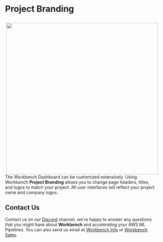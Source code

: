 # Project Branding


<img src="https://github.com/SuperCowPowers/workbench/assets/4806709/4cdd3700-a9d8-441f-a27d-3da1038c7c4d" style="float: right; width: 500px; height: auto; padding: 10px 0px 0px 20px">

The Workbench Dashboard can be customized extensively. Using Workbench **Project Branding** allows you to change page headers, titles, and logos to match your project. All user interfaces will reflect your project name and company logos. 


## Contact Us
Contact us on our [Discord](https://discord.gg/WHAJuz8sw8) channel, we're happy to answer any questions that you might have about **Workbench** and accelerating your AWS ML Pipelines. You can also send us email at [Workbench Info](mailto:workbench@supercowpowers.com) or  [Workbench Sales](mailto:sales@supercowpowers.com).
